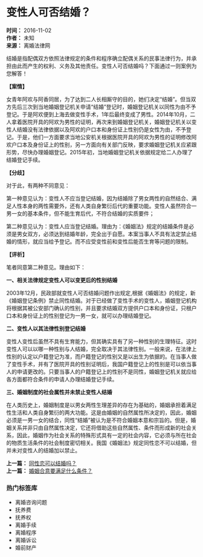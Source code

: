 # 变性人可否结婚？

**时间：** 2016-11-02  
**作者：** 未知  
**来源：** 离婚法律网  

结婚是指配偶双方依照法律规定的条件和程序确立配偶关系的民事法律行为，并承担由此而产生的权利、义务及其他责任。变性人可否结婚吗？下面通过一则案例为您解答！

**【案情】**

女青年阿欢与阿香同居，为了达到二人长相厮守的目的，她们决定“结婚”。但当双方先后三次到当地婚姻登记机关申请“结婚”登记时，婚姻登记机关以同性为由不予登记。于是阿欢便到上海去做变性手术，1年后最终变成了男性。2014年10月，二人拿着医院开具的阿欢为男性的证明，再次来到婚姻登记机关，婚姻登记机关以变性人结婚没有法律依据以及阿欢的户口本和身份证上性别仍是女性为由，不予登记。于是，他们一方面要求当地公安机关根据医院开具的阿欢为男性的证明修改阿欢户口本及身份证上的性别，另一方面向有关部门反映，要求婚姻登记机关应紧跟形势，尽快办理婚姻登记。2015年初，当地婚姻登记机关依据规定给二人办理了结婚登记手续。

**【分歧】**

对于此，有两种不同意见：

第一种意见认为：变性人不应当登记结婚，因为结婚除了男女两性的自然结合、满足人性本身的两性需要外，还有人类自身繁衍后代的重要功能。变性人虽然符合一男一女的基本条件，但不能生育后代，不符合结婚的实质要件；

第二种意见认为：变性人应当登记结婚。理由为：《婚姻法》规定的结婚条件是必须是男女双方，必须达到结婚年龄，完全出于自愿。本案当事人不具有法定禁止结婚的情形，就应当给予登记。而不应受变性前和变性后能否生育等问题的限制。

**【评析】**

笔者同意第二种意见。理由如下：

**一、相关法律规定变性人可以变更后的性别结婚**

2003年12月，民政部就变性人可否结婚问题作出规定,根据《婚姻法》的规定，新《婚姻登记条例》禁止同性结婚。对于已经做了变性手术的变性人，婚姻登记机构将根据其被公安部门确认的性别，并且要求结婚双方提供户口本和身份证，只根户口本和身份证上的性别登记为一男一女，就可以办理结婚登记。

**二、变性人以其法律性别登记结婚**

变性人变性后虽然不具有生育能力，但其确实具有了另一种性别的生理特征。这时变性人可以以哪一种性别与人结婚，完全取决于其法律性别。一般来说，在法律上性别的认定以户籍登记为准，而户籍登记的性别又是以出生为依据的。在当事人做了变性手术，并有了医院开具的性别证明后，我国户籍登记上的性别是可以依当事人的申请更改的。只要当事人的户籍登记上的性别不是同性，婚姻登记机关就应给各方面都符合条件的申请人办理结婚登记手续。

**三、婚姻制度的社会属性并未禁止变性人结婚**

在人类历史上，婚姻制度是以男女两性生理差异的存在为基础的，婚姻承担着满足性生活和人类自身繁衍的两大功能。这是由婚姻的自然属性所决定的，因此，婚姻必须是一男一女的结合，同性“结婚”被认为是不符合婚姻本意和宗旨的。但是，婚姻关系并非只由自然属性决定，它还将借助这些自然属性、条件而形成新的社会关系，因此，婚姻作为社会关系的特殊形式具有一定的社会内容，它必须与所在社会的物质生活条件的社会制度密切相关。我国《婚姻法》规定同性恋不可以结婚，但并未对变性人的结婚加以禁止。

**上一篇：** [同性恋可以结婚吗？](http://www.lihun66.com/jiehun/tiaojian/137649.html)  
**上一篇：** [婚姻合意要满足什么条件？](http://www.lihun66.com/jiehun/tiaojian/137647.html)  

### 热门标签库

- 离婚咨询问题
- 抚养费
- 抚养权
- 离婚手续
- 离婚程序
- 离婚诉讼
- 婚前财产